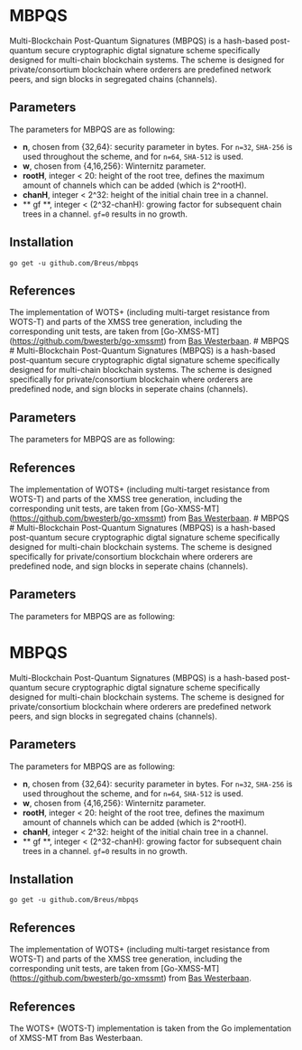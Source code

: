 # MBPQS #
Multi-Blockchain Post-Quantum Signatures (MBPQS) is a hash-based post-quantum secure cryptographic digtal signature scheme specifically designed for multi-chain blockchain systems.
The scheme is designed for private/consortium blockchain where orderers are predefined network peers, and sign blocks in segregated chains (channels).

## Parameters ##
The parameters for MBPQS are as following:

* **n**, chosen from {32,64}: security parameter in bytes. For `n=32`, `SHA-256` is used throughout the scheme, and for `n=64`, `SHA-512` is used.
* **w**, chosen from {4,16,256}: Winternitz parameter.
* **rootH**, integer < 20: height of the root tree, defines the maximum amount of channels which can be added (which is 2^rootH).
* **chanH**, integer < 2^32: height of the initial chain tree in a channel.
* ** gf **, integer < (2^32-chanH): growing factor for subsequent chain trees in a channel. `gf=0` results in no growth.


## Installation ##
``` go get -u github.com/Breus/mbpqs ```

## References ##
The implementation of WOTS+ (including multi-target resistance from WOTS-T) and parts of the XMSS tree generation, including the corresponding unit tests, are taken from [Go-XMSS-MT] (https://github.com/bwesterb/go-xmssmt) from [Bas Westerbaan](https://bas.westerbaan.name/). # MBPQS #
Multi-Blockchain Post-Quantum Signatures (MBPQS) is a hash-based post-quantum secure cryptographic digtal signature scheme specifically designed for multi-chain blockchain systems.
The scheme is designed specifically for private/consortium blockchain where orderers are predefined node, and sign blocks in seperate chains (channels).

## Parameters ##
The parameters for MBPQS are as following:



## References ##
The implementation of WOTS+ (including multi-target resistance from WOTS-T) and parts of the XMSS tree generation, including the corresponding unit tests, are taken from [Go-XMSS-MT] (https://github.com/bwesterb/go-xmssmt) from [Bas Westerbaan](https://bas.westerbaan.name/). # MBPQS #
Multi-Blockchain Post-Quantum Signatures (MBPQS) is a hash-based post-quantum secure cryptographic digtal signature scheme specifically designed for multi-chain blockchain systems.
The scheme is designed specifically for private/consortium blockchain where orderers are predefined node, and sign blocks in seperate chains (channels).

## Parameters ##
The parameters for MBPQS are as following:

# MBPQS #
Multi-Blockchain Post-Quantum Signatures (MBPQS) is a hash-based post-quantum secure cryptographic digtal signature scheme specifically designed for multi-chain blockchain systems.
The scheme is designed for private/consortium blockchain where orderers are predefined network peers, and sign blocks in segregated chains (channels).

## Parameters ##
The parameters for MBPQS are as following:

* **n**, chosen from {32,64}: security parameter in bytes. For `n=32`, `SHA-256` is used throughout the scheme, and for `n=64`, `SHA-512` is used.
* **w**, chosen from {4,16,256}: Winternitz parameter.
* **rootH**, integer < 20: height of the root tree, defines the maximum amount of channels which can be added (which is 2^rootH).
* **chanH**, integer < 2^32: height of the initial chain tree in a channel.
* ** gf **, integer < (2^32-chanH): growing factor for subsequent chain trees in a channel. `gf=0` results in no growth.


## Installation ##
``` go get -u github.com/Breus/mbpqs ```

## References ##
The implementation of WOTS+ (including multi-target resistance from WOTS-T) and parts of the XMSS tree generation, including the corresponding unit tests, are taken from [Go-XMSS-MT] (https://github.com/bwesterb/go-xmssmt) from [Bas Westerbaan](https://bas.westerbaan.name/). 
## References ##
The WOTS+ (WOTS-T) implementation is taken from the Go implementation of XMSS-MT from Bas Westerbaan. 



